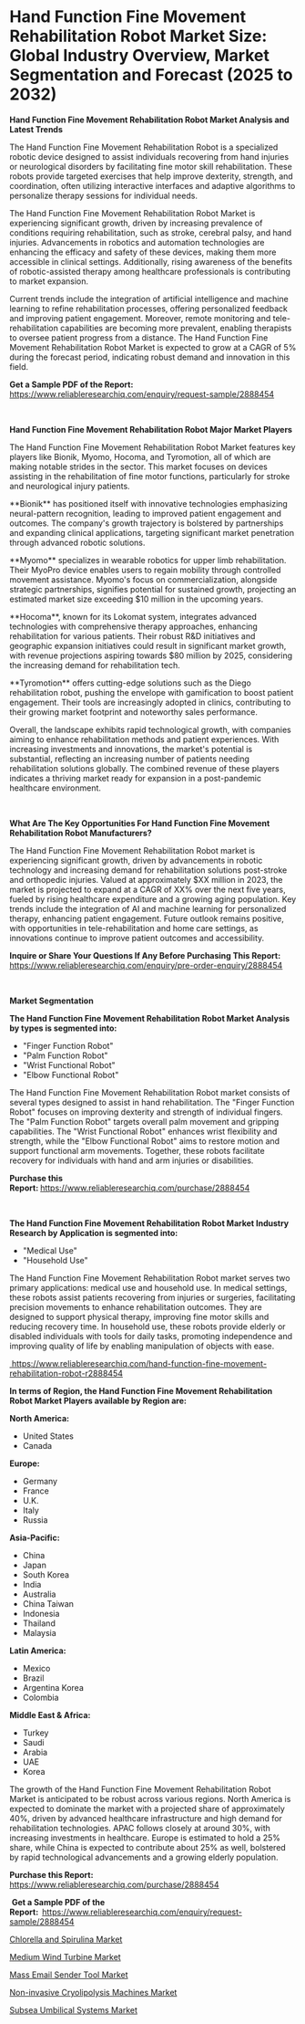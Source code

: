 <p><h1>Hand Function Fine Movement Rehabilitation Robot Market Size: Global Industry Overview, Market Segmentation and Forecast (2025 to 2032)</h1></p><p><strong>Hand Function Fine Movement Rehabilitation Robot Market Analysis and Latest Trends</strong></p>
<p><p>The Hand Function Fine Movement Rehabilitation Robot is a specialized robotic device designed to assist individuals recovering from hand injuries or neurological disorders by facilitating fine motor skill rehabilitation. These robots provide targeted exercises that help improve dexterity, strength, and coordination, often utilizing interactive interfaces and adaptive algorithms to personalize therapy sessions for individual needs.</p><p>The Hand Function Fine Movement Rehabilitation Robot Market is experiencing significant growth, driven by increasing prevalence of conditions requiring rehabilitation, such as stroke, cerebral palsy, and hand injuries. Advancements in robotics and automation technologies are enhancing the efficacy and safety of these devices, making them more accessible in clinical settings. Additionally, rising awareness of the benefits of robotic-assisted therapy among healthcare professionals is contributing to market expansion.</p><p>Current trends include the integration of artificial intelligence and machine learning to refine rehabilitation processes, offering personalized feedback and improving patient engagement. Moreover, remote monitoring and tele-rehabilitation capabilities are becoming more prevalent, enabling therapists to oversee patient progress from a distance. The Hand Function Fine Movement Rehabilitation Robot Market is expected to grow at a CAGR of 5% during the forecast period, indicating robust demand and innovation in this field.</p></p>
<p><strong>Get a Sample PDF of the Report:&nbsp;</strong> <a href="https://www.reliableresearchiq.com/enquiry/request-sample/2888454?utm_campaign=1870&utm_medium=2&utm_source=Github&utm_content=ia&utm_term=14032025&utm_id=hand-function-fine-movement-rehabilitation-robot">https://www.reliableresearchiq.com/enquiry/request-sample/2888454</a></p>
<p>&nbsp;</p>
<p><strong>Hand Function Fine Movement Rehabilitation Robot Major Market Players</strong></p>
<p><p>The Hand Function Fine Movement Rehabilitation Robot Market features key players like Bionik, Myomo, Hocoma, and Tyromotion, all of which are making notable strides in the sector. This market focuses on devices assisting in the rehabilitation of fine motor functions, particularly for stroke and neurological injury patients.</p><p>**Bionik** has positioned itself with innovative technologies emphasizing neural-pattern recognition, leading to improved patient engagement and outcomes. The company's growth trajectory is bolstered by partnerships and expanding clinical applications, targeting significant market penetration through advanced robotic solutions.</p><p>**Myomo** specializes in wearable robotics for upper limb rehabilitation. Their MyoPro device enables users to regain mobility through controlled movement assistance. Myomo's focus on commercialization, alongside strategic partnerships, signifies potential for sustained growth, projecting an estimated market size exceeding $10 million in the upcoming years.</p><p>**Hocoma**, known for its Lokomat system, integrates advanced technologies with comprehensive therapy approaches, enhancing rehabilitation for various patients. Their robust R&D initiatives and geographic expansion initiatives could result in significant market growth, with revenue projections aspiring towards $80 million by 2025, considering the increasing demand for rehabilitation tech.</p><p>**Tyromotion** offers cutting-edge solutions such as the Diego rehabilitation robot, pushing the envelope with gamification to boost patient engagement. Their tools are increasingly adopted in clinics, contributing to their growing market footprint and noteworthy sales performance.</p><p>Overall, the landscape exhibits rapid technological growth, with companies aiming to enhance rehabilitation methods and patient experiences. With increasing investments and innovations, the market's potential is substantial, reflecting an increasing number of patients needing rehabilitation solutions globally. The combined revenue of these players indicates a thriving market ready for expansion in a post-pandemic healthcare environment.</p></p>
<p>&nbsp;</p>
<p><strong>What Are The Key Opportunities For Hand Function Fine Movement Rehabilitation Robot Manufacturers?</strong></p>
<p><p>The Hand Function Fine Movement Rehabilitation Robot market is experiencing significant growth, driven by advancements in robotic technology and increasing demand for rehabilitation solutions post-stroke and orthopedic injuries. Valued at approximately $XX million in 2023, the market is projected to expand at a CAGR of XX% over the next five years, fueled by rising healthcare expenditure and a growing aging population. Key trends include the integration of AI and machine learning for personalized therapy, enhancing patient engagement. Future outlook remains positive, with opportunities in tele-rehabilitation and home care settings, as innovations continue to improve patient outcomes and accessibility.</p></p>
<p><strong>Inquire or Share Your Questions If Any Before Purchasing This Report:</strong> <a href="https://www.reliableresearchiq.com/enquiry/pre-order-enquiry/2888454?utm_campaign=1870&utm_medium=2&utm_source=Github&utm_content=ia&utm_term=14032025&utm_id=hand-function-fine-movement-rehabilitation-robot">https://www.reliableresearchiq.com/enquiry/pre-order-enquiry/2888454</a></p>
<p>&nbsp;</p>
<p><strong>Market Segmentation</strong></p>
<p><strong>The Hand Function Fine Movement Rehabilitation Robot Market Analysis by types is segmented into:</strong></p>
<p><ul><li>"Finger Function Robot"</li><li>"Palm Function Robot"</li><li>"Wrist Functional Robot"</li><li>"Elbow Functional Robot"</li></ul></p>
<p><p>The Hand Function Fine Movement Rehabilitation Robot market consists of several types designed to assist in hand rehabilitation. The "Finger Function Robot" focuses on improving dexterity and strength of individual fingers. The "Palm Function Robot" targets overall palm movement and gripping capabilities. The "Wrist Functional Robot" enhances wrist flexibility and strength, while the "Elbow Functional Robot" aims to restore motion and support functional arm movements. Together, these robots facilitate recovery for individuals with hand and arm injuries or disabilities.</p></p>
<p><strong>Purchase this Report:&nbsp;</strong><a href="https://www.reliableresearchiq.com/purchase/2888454?utm_campaign=1870&utm_medium=2&utm_source=Github&utm_content=ia&utm_term=14032025&utm_id=hand-function-fine-movement-rehabilitation-robot">https://www.reliableresearchiq.com/purchase/2888454</a></p>
<p>&nbsp;</p>
<p><strong>The Hand Function Fine Movement Rehabilitation Robot Market Industry Research by Application is segmented into:</strong></p>
<p><ul><li>"Medical Use"</li><li>"Household Use"</li></ul></p>
<p><p>The Hand Function Fine Movement Rehabilitation Robot market serves two primary applications: medical use and household use. In medical settings, these robots assist patients recovering from injuries or surgeries, facilitating precision movements to enhance rehabilitation outcomes. They are designed to support physical therapy, improving fine motor skills and reducing recovery time. In household use, these robots provide elderly or disabled individuals with tools for daily tasks, promoting independence and improving quality of life by enabling manipulation of objects with ease.</p></p>
<p><a href="https://www.reliableresearchiq.com/hand-function-fine-movement-rehabilitation-robot-r2888454?utm_campaign=1870&utm_medium=2&utm_source=Github&utm_content=ia&utm_term=14032025&utm_id=hand-function-fine-movement-rehabilitation-robot">&nbsp;https://www.reliableresearchiq.com/hand-function-fine-movement-rehabilitation-robot-r2888454</a></p>
<p><strong>In terms of Region, the Hand Function Fine Movement Rehabilitation Robot Market Players available by Region are:</strong></p>
<p>
    <p> <strong> North America: </strong>
        <ul>
            <li>United States</li>
            <li>Canada</li>
        </ul>
        </p> 
    <p> <strong> Europe: </strong>
        <ul>
            <li>Germany</li>
            <li>France</li>
            <li>U.K.</li>
            <li>Italy</li>
            <li>Russia</li>
        </ul>
        </p> 
    <p> <strong> Asia-Pacific: </strong>
        <ul>
            <li>China</li>
            <li>Japan</li>
            <li>South Korea</li>
            <li>India</li>
            <li>Australia</li>
            <li>China Taiwan</li>
            <li>Indonesia</li>
            <li>Thailand</li>
            <li>Malaysia</li>
        </ul>
        </p> 
    <p> <strong> Latin America: </strong>
        <ul>
            <li>Mexico</li>
            <li>Brazil</li>
            <li>Argentina Korea</li>
            <li>Colombia</li>
        </ul>
        </p> 
    <p> <strong> Middle East & Africa: </strong>
        <ul>
            <li>Turkey</li>
            <li>Saudi</li>
            <li>Arabia</li>
            <li>UAE</li>
            <li>Korea</li>
        </ul>
    </p>
    </p>
<p><p>The growth of the Hand Function Fine Movement Rehabilitation Robot Market is anticipated to be robust across various regions. North America is expected to dominate the market with a projected share of approximately 40%, driven by advanced healthcare infrastructure and high demand for rehabilitation technologies. APAC follows closely at around 30%, with increasing investments in healthcare. Europe is estimated to hold a 25% share, while China is expected to contribute about 25% as well, bolstered by rapid technological advancements and a growing elderly population.</p></p>
<p><strong>Purchase this Report: </strong><a href="https://www.reliableresearchiq.com/purchase/2888454?utm_campaign=1870&utm_medium=2&utm_source=Github&utm_content=ia&utm_term=14032025&utm_id=hand-function-fine-movement-rehabilitation-robot">https://www.reliableresearchiq.com/purchase/2888454</a></p>
<p>&nbsp;<strong>Get a Sample PDF of the Report:&nbsp;&nbsp;</strong><a href="https://www.reliableresearchiq.com/enquiry/request-sample/2888454?utm_campaign=1870&utm_medium=2&utm_source=Github&utm_content=ia&utm_term=14032025&utm_id=hand-function-fine-movement-rehabilitation-robot">https://www.reliableresearchiq.com/enquiry/request-sample/2888454</a></p>
<p><strong></strong></p>
<p><p><a href="https://github.com/marteyfito9/Market-Research-Report-List-1/blob/main/chlorella-and-spirulina-market.md?utm_campaign=1870&utm_medium=2&utm_source=Github&utm_content=ia&utm_term=14032025&utm_id=hand-function-fine-movement-rehabilitation-robot">Chlorella and Spirulina Market</a></p><p><a href="https://github.com/olesjaquah/Market-Research-Report-List-1/blob/main/medium-wind-turbine-market.md?utm_campaign=1870&utm_medium=2&utm_source=Github&utm_content=ia&utm_term=14032025&utm_id=hand-function-fine-movement-rehabilitation-robot">Medium Wind Turbine Market</a></p><p><a href="https://github.com/yuukoleuda/Market-Research-Report-List-1/blob/main/mass-email-sender-tool-market.md?utm_campaign=1870&utm_medium=2&utm_source=Github&utm_content=ia&utm_term=14032025&utm_id=hand-function-fine-movement-rehabilitation-robot">Mass Email Sender Tool Market</a></p><p><a href="https://github.com/fungkychiman/Market-Research-Report-List-1/blob/main/non-invasive-cryolipolysis-machines-market.md?utm_campaign=1870&utm_medium=2&utm_source=Github&utm_content=ia&utm_term=14032025&utm_id=hand-function-fine-movement-rehabilitation-robot">Non-invasive Cryolipolysis Machines Market</a></p><p><a href="https://github.com/kitsossadien/Market-Research-Report-List-1/blob/main/subsea-umbilical-systems-market.md?utm_campaign=1870&utm_medium=2&utm_source=Github&utm_content=ia&utm_term=14032025&utm_id=hand-function-fine-movement-rehabilitation-robot">Subsea Umbilical Systems Market</a></p></p>